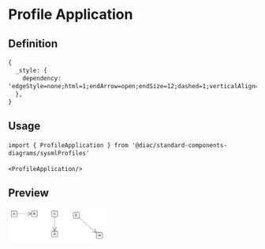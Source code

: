 # Profile Application

## Definition

```
{
  _style: { 
    dependency: 'edgeStyle=none;html=1;endArrow=open;endSize=12;dashed=1;verticalAlign=bottom;',
  },
}
```

## Usage

```
import { ProfileApplication } from '@diac/standard-components-diagrams/sysmlProfiles'

<ProfileApplication/>
```

## Preview

<img src="./profile-application.png" width="200"/>
